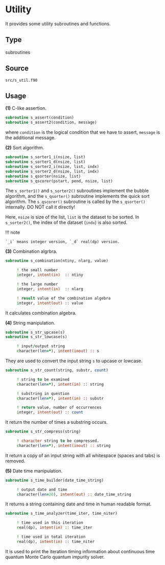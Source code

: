 # Utility

It provides some utility subroutines and functions.

## Type

subroutines

## Source

`src/s_util.f90`

## Usage

**(1)** C-like assertion.

```fortran
subroutine s_assert(condition)
subroutine s_assert2(condition, message)
```

where `condition` is the logical condition that we have to assert, `message` is the additional message.

**(2)** Sort algorithm.

```fortran
subroutine s_sorter1_i(nsize, list)
subroutine s_sorter1_d(nsize, list)
subroutine s_sorter2_i(nsize, list, indx)
subroutine s_sorter2_d(nsize, list, indx)
subroutine s_qsorter(nsize, list)
subroutine s_qscorer(pstart, pend, nsize, list)
```

The `s_sorter1()` and `s_sorter2()` subroutines implement the bubble algorithm, and the `s_qsorter()` subroutine implements the quick sort algorithm. The `s_qscorer()` subroutine is called by the `s_qsorter()` internally. DO NOT call it directly!

Here, `nsize` is size of the list, `list` is the dataset to be sorted. In `s_sorter2()`, the index of the dataset (`indx`) is also sorted.

!!! note

    `_i` means integer version, `_d` real(dp) version.

**(3)** Combination algrbra.

```fortran
subroutine s_combination(ntiny, nlarg, value)
```

```fortran
     ! the small number
     integer, intent(in)  :: ntiny

     ! the large number
     integer, intent(in)  :: nlarg

     ! result value of the combination algebra
     integer, intent(out) :: value
```

It calculates combination algebra.

**(4)** String manipulation.

```fortran
subroutine s_str_upcase(s)
subroutine s_str_lowcase(s)
```

```fortran
     ! input/output string
     character(len=*), intent(inout) :: s
```

They are used to convert the input string `s` to upcase or lowcase.

```fortran
subroutine s_str_count(string, substr, count)
```

```fortran
     ! string to be examined
     character(len=*), intent(in) :: string

     ! substring in question
     character(len=*), intent(in) :: substr

     ! return value, number of occurrences
     integer, intent(out) :: count
```

It return the number of times a substring occurs.

```fortran
subroutine s_str_compress(string)
```

```fortran
     ! character string to be compressed.
     character(len=*), intent(inout) :: string
```

It return a copy of an input string with all whitespace (spaces and tabs) is removed.

**(5)** Date time manipulation.

```fortran
subroutine s_time_builder(date_time_string)
```

```fortran
     ! output date and time
     character(len=20), intent(out) :: date_time_string
```

It returns a string containing date and time in human readable format.

```fortran
subroutine s_time_analyzer(time_iter, time_niter)
```

```fortran
     ! time used in this iteration
     real(dp), intent(in) :: time_iter

     ! time used in total iteration
     real(dp), intent(in) :: time_niter
```

It is used to print the iteration timing information about continuous time quantum Monte Carlo quantum impurity solver.
